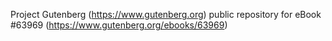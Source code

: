 Project Gutenberg (https://www.gutenberg.org) public repository for eBook #63969 (https://www.gutenberg.org/ebooks/63969)
